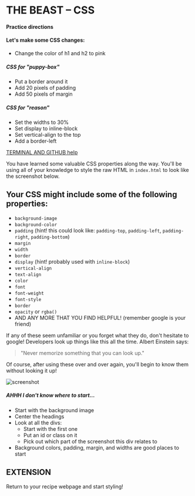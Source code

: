 # THE BEAST – CSS

#### Practice directions
#### Let's make some CSS changes:

* Change the color of h1 and h2 to pink

##### CSS for "puppy-box" 
* Put a border around it
* Add 20 pixels of padding
* Add 50 pixels of margin


##### CSS for "reason"
* Set the widths to 30%
* Set display to inline-block
* Set vertical-align to the top
* Add a border-left 

[TERMINAL AND GITHUB help](https://github.com/hello-world-tech-studios/terminal-and-github-help)

You have learned some valuable CSS properties along the way. You'll be using all of your knowledge to style the raw HTML in `index.html` to look like the screenshot below.

## Your CSS might include some of the following properties:

* `background-image`
* `background-color`
* `padding` (hint! this could look like: `padding-top`, `padding-left`, `padding-right`, `padding-bottom`)
* `margin`
* `width`
* `border`
* `display` (hint! probably used with `inline-block`)
* `vertical-align`
* `text-align`
* `color`
* `font`
* `font-weight`
* `font-style`
* `border`
* `opacity` or `rgba()`
* AND ANY MORE THAT YOU FIND HELPFUL! (remember google is your friend)

If any of these seem unfamiliar or you forget what they do, don't hesitate to google! Developers look up things like this all the time. 
Albert Einstein says: 
> "Never memorize something that you can look up."

Of course, after using these over and over again, you'll begin to know them without looking it up!


![screenshot](/images/final-product.png)


##### AHHH I don't know where to start...
* Start with the background image
* Center the headings
* Look at all the divs:
  - Start with the first one
  - Put an id or class on it 
  - Pick out which part of the screenshot this div relates to
* Background colors, padding, margin, and widths are good places to start


## EXTENSION
Return to your recipe webpage and start styling!
